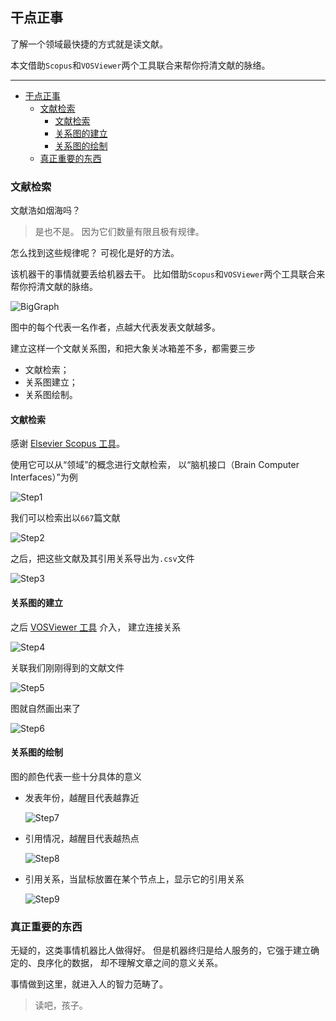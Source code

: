 ## 干点正事

了解一个领域最快捷的方式就是读文献。

本文借助`Scopus`和`VOSViewer`两个工具联合来帮你捋清文献的脉络。

---

- [干点正事](#干点正事)
  - [文献检索](#文献检索)
    - [文献检索](#文献检索-1)
    - [关系图的建立](#关系图的建立)
    - [关系图的绘制](#关系图的绘制)
  - [真正重要的东西](#真正重要的东西)

### 文献检索

文献浩如烟海吗？

> 是也不是。
> 因为它们数量有限且极有规律。

怎么找到这些规律呢？
可视化是好的方法。

该机器干的事情就要丢给机器去干。
比如借助`Scopus`和`VOSViewer`两个工具联合来帮你捋清文献的脉络。

![BigGraph](Step9.png)

图中的每个代表一名作者，点越大代表发表文献越多。

建立这样一个文献关系图，和把大象关冰箱差不多，都需要三步

- 文献检索；
- 关系图建立；
- 关系图绘制。

#### 文献检索

感谢
[Elsevier Scopus 工具](https://www.scopus.com/search/form.uri?display=basic&zone=header&origin=resultslist#basic "Elsevier Scopus 工具")。

使用它可以从“领域”的概念进行文献检索，
以“脑机接口（Brain Computer Interfaces）”为例

![Step1](Step1.png)

我们可以检索出以`667`篇文献

![Step2](Step2.png)

之后，把这些文献及其引用关系导出为`.csv`文件

![Step3](Step3.png)

#### 关系图的建立

之后
[VOSViewer 工具](https://www.vosviewer.com/download "VOSViewer 工具")
介入，
建立连接关系

![Step4](Step4.png)

关联我们刚刚得到的文献文件

![Step5](Step5.png)

图就自然画出来了

![Step6](Step6.png)

#### 关系图的绘制

图的颜色代表一些十分具体的意义

- 发表年份，越醒目代表越靠近

  ![Step7](Step7.png)

- 引用情况，越醒目代表越热点

  ![Step8](Step8.png)

- 引用关系，当鼠标放置在某个节点上，显示它的引用关系

  ![Step9](Step9.png)

### 真正重要的东西

无疑的，这类事情机器比人做得好。
但是机器终归是给人服务的，它强于建立确定的、良序化的数据，
却不理解文章之间的意义关系。

事情做到这里，就进入人的智力范畴了。

> 读吧，孩子。

